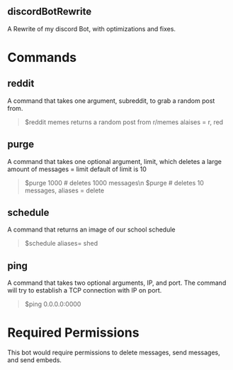 ## discordBotRewrite
 A Rewrite of my discord Bot, with optimizations and fixes.


# Commands

## reddit
A command that takes one argument, subreddit, to grab a random post from.
>$reddit memes
 returns a random post from r/memes
 alaises = r, red
 
## purge
A command that takes one optional argument, limit, which deletes a large amount of messages = limit
default of limit is 10
>$purge 1000 # deletes 1000 messages\n
>$purge # deletes 10 messages, aliases = delete

## schedule
A command that returns an image of our school schedule
>$schedule
aliases= shed

## ping
A command that takes two optional arguments, IP, and port.
The command will try to establish a TCP connection with IP on port.
>$ping 0.0.0.0:0000


# Required Permissions

This bot would require permissions to delete messages, send messages, and send embeds.
